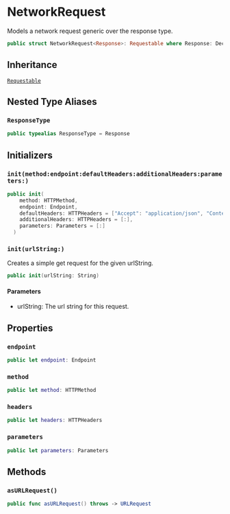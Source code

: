 # NetworkRequest

Models a network request generic over the response type.

``` swift
public struct NetworkRequest<Response>: Requestable where Response: Decodable 
```

## Inheritance

[`Requestable`](/Requestable)

## Nested Type Aliases

### `ResponseType`

``` swift
public typealias ResponseType = Response
```

## Initializers

### `init(method:endpoint:defaultHeaders:additionalHeaders:parameters:)`

``` swift
public init(
    method: HTTPMethod,
    endpoint: Endpoint,
    defaultHeaders: HTTPHeaders = ["Accept": "application/json", "Content-Type": "application/json"],
    additionalHeaders: HTTPHeaders = [:],
    parameters: Parameters = [:]
  ) 
```

### `init(urlString:)`

Creates a simple get request for the given urlString.

``` swift
public init(urlString: String) 
```

#### Parameters

  - urlString: The url string for this request.

## Properties

### `endpoint`

``` swift
public let endpoint: Endpoint
```

### `method`

``` swift
public let method: HTTPMethod
```

### `headers`

``` swift
public let headers: HTTPHeaders
```

### `parameters`

``` swift
public let parameters: Parameters
```

## Methods

### `asURLRequest()`

``` swift
public func asURLRequest() throws -> URLRequest 
```
